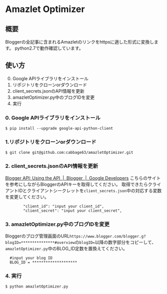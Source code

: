 # Amazlet Optimizer
## 概要
Bloggerの全記事に含まれるAmazletのリンクをhttpsに適した形式に変換します。
python2.7で動作確認しています。

## 使い方
0. Google APIライブラリをインストール
1. リポジトリをクローンorダウンロード
2. client_secrets.jsonのAPI情報を更新
3. amazletOptimizer.py中のブログIDを変更
4. 実行

### 0. Google APIライブラリをインストール
```
$ pip install --upgrade google-api-python-client
```

### 1.リポジトリをクローンorダウンロード
```
$ git clone git@github.com:cabbage63/amazletOptimizer.git
```

### 2. client_secrets.jsonのAPI情報を更新
[Blogger API: Using the API  |  Blogger  |  Google Developers](https://developers.google.com/blogger/docs/3.0/using#auth)
こちらのサイトを参考にしながらBloggerのAPIキーを取得してください。
取得できたらクライアントIDとクライアントシークレットを`client_secrets.json`中の対応する変数を変更してください。
```
        "client_id": "input your client_id",
        "client_secret": "input your client_secret",
```

### 3. amazletOptimizer.py中のブログIDを変更
Bloggerのブログ管理画面のURL`https://www.blogger.com/blogger.g?blogID=***************#overview`の`blogID=`以降の数字部分をコピーして、`amazletOptimizer.py`中のBLOG_ID定数を置換えてください。
```
  #input your blog ID
  BLOG_ID = ********************
```
### 4. 実行
```
$ python amazletOptimizer.py
```
